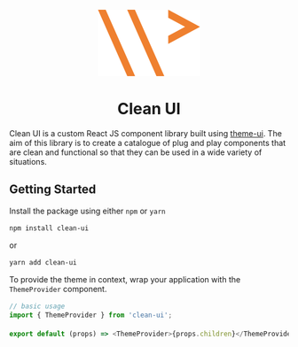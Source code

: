 <p align="center">
  <img src="docs/wpei-logo.svg" alt="the logo of wpei.me">
</p>

<h1 align="center">Clean UI</h1>

Clean UI is a custom React JS component library built using
[theme-ui](https://github.com/system-ui/theme-ui).
The aim of this library is to create a catalogue of
plug and play components that are clean and functional
so that they can be used in a wide variety of situations.

## Getting Started

Install the package using either `npm` or `yarn`

```sh
npm install clean-ui
```

or

```sh
yarn add clean-ui
```

To provide the theme in context, wrap your application with the `ThemeProvider` component.

```js
// basic usage
import { ThemeProvider } from 'clean-ui';

export default (props) => <ThemeProvider>{props.children}</ThemeProvider>;
```
